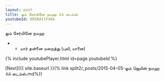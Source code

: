 ```yaml
---
layout: post
title: ஓம் சேர்மினே நமஹ ௧௧ டைம்ஸ்
youtubeId: KR5RA1tFX6k
---
```

 
 
 ஓம் சேர்மினே நமஹ  
 
 -  - யார் தன்னை மறைத்து (புலி, யானை) 
 
  
 
  
 
 
 
 
 
 


{% include youtubePlayer.html id=page.youtubeId %}
 
[Next]({{ site.baseurl }}{% link  split2/_posts/2015-04-05-ஓம் ஜெயின் நமஹ ௧௧ டைம்ஸ்.md%})
 
